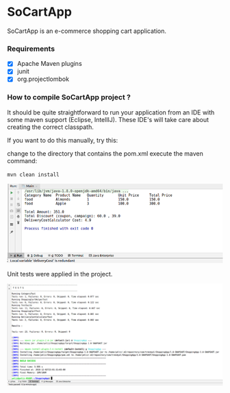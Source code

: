 # SoCartApp

SoCartApp is an e-commerce shopping cart application.


### Requirements

- [x] Apache Maven plugins
- [x] junit
- [x] org.projectlombok 

### How to compile SoCartApp project ?
It should be quite straightforward to run your application from an IDE with some maven support (Eclipse, IntellIJ). These IDE's will take care about creating the correct classpath.

If you want to do this manually, try this:

change to the directory that contains the pom.xml execute the maven command:

`mvn clean install`



![sss](https://github.com/yeliztaneroglu/SoCartApp/blob/master/sss.jpg)

Unit tests were applied in the project.

![test](https://github.com/yeliztaneroglu/SoCartApp/blob/master/test.jpg)

